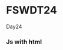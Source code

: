 # FSWDT24
Day24
<!DOCTYPE html>
<html>
    <head>
        <title>js with html</title>
    </head>
    <body>
        <h3>Js with html</h3>
        <script src="./day24.js"/>
    </body>
</html>
// String manipulation
var data="hey everyone this is js with html session";
console.log("data: ",data);
// slice
console.log("slice:",data.slice(2,4));
// length
console.log("length:",data.length);
// replace
updateddata=data.replace("hey","hi")
console.log("replace: ", updateddata);
console.log("original data:",data);
// includes
console.log(data.includes("is"))
// string to int & int to string
var var1="1234";
console.log(var1);
console.log(parseInt(var1));
var var2=1234;
console.log(var2);
console.log(var2.toString());
console.log(var2.toLocaleString());
// split operator
var var1="gud morning"
console.log(var1.split(" "));
// objects
var var1={
    name:"vishnu",
    Age:21
}
console.log(var1);

var1.name="vishnu mohan";
var1.Age=20;
console.log(var1);
